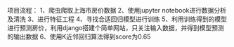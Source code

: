 项目流程：
1、爬虫爬取上海市房价数据
2、使用jupyter notebook进行数据分析及清洗
3、进行特征工程
4、寻找合适回归模型进行训练
5、利用训练得到的模型进行预测房价，利用django搭建个简单网站，只关注输入数据，并得到模型预测的输出数据
6、使用K近邻回归算法得到score为0.65
